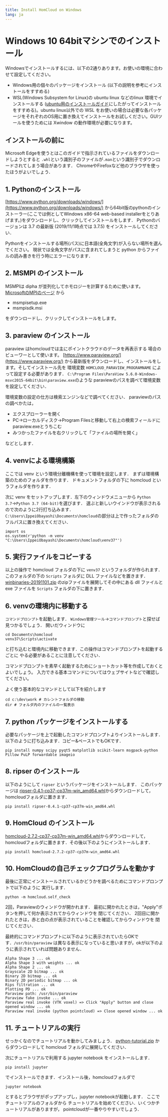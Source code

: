 ```yaml
---
title: Install HomCloud on Windows
lang: ja
---
```

 
# Windows 10 64bitマシンでのインストール

Windowsでインストールするには、以下の2通りあります。お使いの環境に合わせて設定してください。

 * Windows用の個々のパッケージをインストール (以下の説明を参考にインストールをすすめる)
 * WSL(Windows Subsystem for Linux)の ubuntu linux などのlinux 環境でインストールする ([ubuntu用のインストールガイド](install_guide_for_Ubuntu.html)にしたがってインストールをすすめる)。ubuntu linux以外での WSL をお使いの場合は必要な各パッケージをそれぞれのOS用に置き換えてインストールをお試しください。GUIツールを使うためには Xwindow の動作環境が必要になります。

## インストールの前に

Microsoft Edgeを使うとはこのガイドで指示されているファイルをダウンロードしようとすると
`.whl`という識別子のファイルが`.man`という識別子でダウンロードされてしまう場合があります．
ChromeやFirefoxなど他のブラウザを使ったほうがよいでしょう．

## 1. Pythonのインストール

[https://www.python.org/downloads/windows/](https://www.python.org/downloads/windows/)
から64bit版のpythonのインストーラー(ここでは例としてWindows x86-64 web-based installerをとりあげます。)をダウンロードし、クリックしてインストールをします．
Pythonのバージョンは 3.7 の最新版 (2019/11/1時点では 3.7.5) をインストールしてください．

Pythonをインストールする場所(パス)に日本語(全角文字)が入らない場所を選んでください。
現状では全角文字がパスに含まれてしまうと python からファイルの読み書きを行う時にエラーになります．

## 2. MSMPI のインストール

MSMPIは dipha が並列化してホモロジーを計算するために使います。
[MicrosoftのMPIのページ](https://docs.microsoft.com/en-us/message-passing-interface/microsoft-mpi)
から

* msmpisetup.exe
* msmpisdk.msi

をダウンロードし、クリックしてインストールをします。

## 3. paraview のインストール

paraview はhomcloudでは主にポイントクラウドのデータを再表示する
場合のビューワーとして使います。
[https://www.paraview.org/](https://www.paraview.org/)
から最新版をダウンロードし、インストールをします。そしてインストール先を
環境変数 `HOMCLOUD_PARAVIEW_PROGRAMNAME` によって設定する必要があります．
`C:\Program Files\ParaView 5.6.0-Windows-msvc2015-64bit\bin\paraview.exe`のような
paraviewのパスを調べて環境変数を設定してください．

環境変数の設定の仕方は検索エンジンなどで調べてください．
paraviewのパスの調べかたは，

* エクスプローラーを開く
* PC→ローカルディスク→Program Filesと移動して右上の検索フィールドに
  paraview.exeとうちこむ
* みつかったファイルを右クリックして「ファイルの場所を開く」

などとします．

## 4. venvによる環境構築

ここでは venv という環境分離機構を使って環境を設定します．
まずは環境構築のためのフォルダを作ります．
ドキュメントフォルダの下に homcloud というフォルダを作ります．

次に venv をセットアップします．左下のウィンドウメニューから
`Python 3.7`→`Python 3.7 (64-bit)`を選びます．
選ぶと新しいウインドウが表示されるので次のように2行打ち込みます．
`C:\Users\IppeiObayashi\Documents\homcloud`の部分は上で作ったフォルダの
フルパスに置き換えてください．

    import os
    os.system(r'python -m venv "C:\Users\IppeiObayashi\Documents\homcloud\venv37"')

## 5. 実行ファイルをコピーする

以上の操作で homcloud フォルダの下に `venv37` というフォルダが作られます．
このフォルダの下の `Scripts` フォルダに DLL ファイルなどを置きます．
[winbinaries-20191101.zip](/download/win/winbinaries-20191101.zip)
のzipファイルを展開してその中にある dll ファイルと exe ファイルを `Scripts`
フォルダの下に置きます．

## 6. venvの環境内に移動する
`コマンドプロンプト`を起動します．
`Windows管理ツール`→`コマンドプロンプト`と探せば見つかるでしょう．
開いだウィンドウに

    cd Documents\homcloud
    venv37\Scripts\activate

と打ち込むと環境内に移動できます．この操作はコマンドプロンプトを起動するごとに
やる必要があることに注意してください．

コマンドプロンプトを素早く起動するためにショートカット等を作成しておくとよいでしょう。
入力できる基本コマンドについてはウェブサイトなどで確認してください。

よく使う基本的なコマンドとして以下を紹介します

    cd c:\dev\work # カレントフォルダの移動
    dir # フォルダ内のファイルの一覧表示

## 7. python パッケージをインストールする
必要なパッケージを上で起動したコマンドプロンプトよりインストールします．
以下のように打ち込みます．コピー&ペーストでもOKです．

    pip install numpy scipy pyqt5 matplotlib scikit-learn msgpack-python Pillow PuLP forwardable imageio

## 8. ripser のインストール
以下のようにして `ripser` というパッケージをインストールします．
このパッケージは [ripser-0.4.1-cp37-cp37m-win_amd64.whl](/download/win/ripser-0.4.1-cp37-cp37m-win_amd64.whl)からダウンロードして，homcloudフォルダに置きます．

    pip install ripser-0.4.1-cp37-cp37m-win_amd64.whl

## 9. HomCloud のインストール
[homcloud-2.7.2-cp37-cp37m-win_amd64.whl](/download/win/homcloud-2.7.2-cp37-cp37m-win_amd64.whl)からダウンロードして，homcloudフォルダに置きます．その後以下のようにインストールします．

    pip install homcloud-2.7.2-cp37-cp37m-win_amd64.whl

## 10. HomCloudの自己チェックプログラムを動かす

最後に正常にインストールされているかどうかを調べるためにコマンドプロンプトで以下のように
実行します．

    python -m homcloud.self_check

2回，Paraviewのウィンドウが開かれます．
最初に開かれたときは，"Apply"ボタンを押して何か表示されてからウィンドウを
閉じてください．
2回目に開かれたときは，赤と白の点が表示されていることを確認してからウィンドウを
閉じてください．

最終的にコマンドプロンプトに以下のように表示されていたらOKです．`/usr/bin/paraview`
は異なる表示になっていると思いますが，okが以下のように表示されていれば問題ありません．

    Alpha Shape 3 ... ok
    Alpha Shape 3 with weights ... ok
    Alpha Shape 2 ... ok
    Grayscale 2D bitmap ... ok
    Binary 2D bitmap ... ok
    Binary 2D periodic bitmap ... ok
    Rips filtration ... ok
    Plotting PD ... ok
    Paraview path: /usr/bin/paraview
    Paraview fake invoke ... ok
    Paraview real invoke (VTK voxel) => Click "Apply" button and close opened window ... ok
    Paraview real invoke (python pointcloud) => Close opened window ... ok


## 11. チュートリアルの実行

せっかくなのでチュートリアルを動かしてみましょう．
[python-tutorial.zip](/download/python-tutorial.zip)
からダウンロードして homcloud フォルダに展開してください．

次にチュートリアルで利用する jupyter notebook をインストールします．

    pip install jupyter

でインストールできます．インストール後，homcloudフォルダで

    jupyter notebook
    
とするとブラウザがポップアップし，jupyter notebookが起動します．
ここでチュートリアルのフォルダから
チュートリアルを始めてください．いくつかチュートリアルがありますが，
pointcloudが一番やりやすいでしょう．
